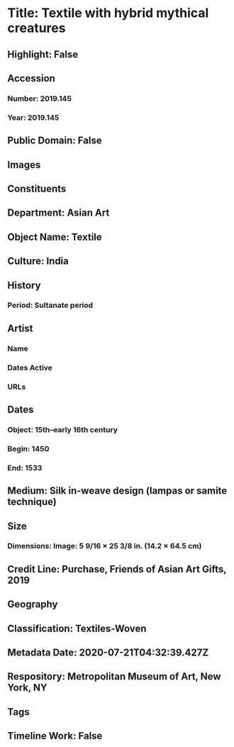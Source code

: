 # Title: Textile with hybrid mythical creatures
## Highlight: False
## Accession
### Number: 2019.145
### Year: 2019.145
## Public Domain: False
## Images
## Constituents
## Department: Asian Art
## Object Name: Textile
## Culture: India
## History
### Period: Sultanate period
## Artist
### Name
### Dates Active
### URLs
## Dates
### Object: 15th–early 16th century
### Begin: 1450
### End: 1533
## Medium: Silk in-weave design (lampas or samite technique)
## Size
### Dimensions: Image: 5 9/16 × 25 3/8 in. (14.2 × 64.5 cm)
## Credit Line: Purchase, Friends of Asian Art Gifts, 2019
## Geography
## Classification: Textiles-Woven
## Metadata Date: 2020-07-21T04:32:39.427Z
## Respository: Metropolitan Museum of Art, New York, NY
## Tags
## Timeline Work: False